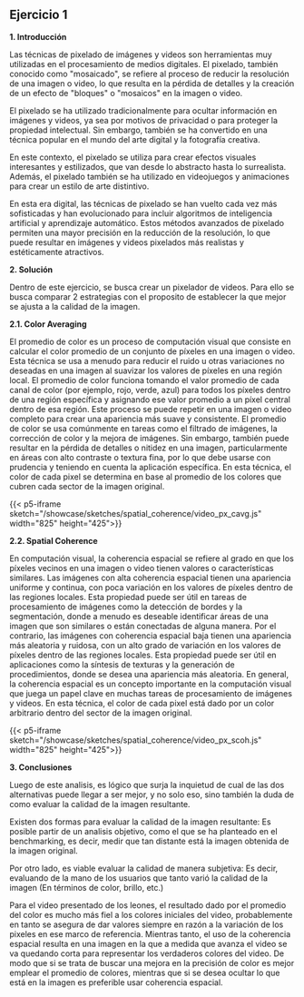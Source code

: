 ## Ejercicio 1
**1. Introducción**

Las técnicas de pixelado de imágenes y videos son herramientas muy utilizadas en el procesamiento de medios digitales. El pixelado, también conocido como "mosaicado", se refiere al proceso de reducir la resolución de una imagen o video, lo que resulta en la pérdida de detalles y la creación de un efecto de "bloques" o "mosaicos" en la imagen o video.

El pixelado se ha utilizado tradicionalmente para ocultar información en imágenes y videos, ya sea por motivos de privacidad o para proteger la propiedad intelectual. Sin embargo, también se ha convertido en una técnica popular en el mundo del arte digital y la fotografía creativa.

En este contexto, el pixelado se utiliza para crear efectos visuales interesantes y estilizados, que van desde lo abstracto hasta lo surrealista. Además, el pixelado también se ha utilizado en videojuegos y animaciones para crear un estilo de arte distintivo.

En esta era digital, las técnicas de pixelado se han vuelto cada vez más sofisticadas y han evolucionado para incluir algoritmos de inteligencia artificial y aprendizaje automático. Estos métodos avanzados de pixelado permiten una mayor precisión en la reducción de la resolución, lo que puede resultar en imágenes y videos pixelados más realistas y estéticamente atractivos.

**2. Solución**

Dentro de este ejercicio, se busca crear un pixelador de videos. Para ello se busca comparar 2 estrategias con el proposito de establecer la que mejor se ajusta a la calidad de la imagen. 

**2.1. Color Averaging**

El promedio de color es un proceso de computación visual que consiste en calcular el color promedio de un conjunto de píxeles en una imagen o video. Esta técnica se usa a menudo para reducir el ruido u otras variaciones no deseadas en una imagen al suavizar los valores de píxeles en una región local. El promedio de color funciona tomando el valor promedio de cada canal de color (por ejemplo, rojo, verde, azul) para todos los píxeles dentro de una región específica y asignando ese valor promedio a un píxel central dentro de esa región. Este proceso se puede repetir en una imagen o video completo para crear una apariencia más suave y consistente. El promedio de color se usa comúnmente en tareas como el filtrado de imágenes, la corrección de color y la mejora de imágenes. Sin embargo, también puede resultar en la pérdida de detalles o nitidez en una imagen, particularmente en áreas con alto contraste o textura fina, por lo que debe usarse con prudencia y teniendo en cuenta la aplicación específica. En esta técnica, el color de cada pixel se determina en base al promedio de los colores que cubren cada sector de la imagen original. 

{{< p5-iframe sketch="/showcase/sketches/spatial_coherence/video_px_cavg.js" width="825" height="425">}}

**2.2. Spatial Coherence**

En computación visual, la coherencia espacial se refiere al grado en que los píxeles vecinos en una imagen o video tienen valores o características similares. Las imágenes con alta coherencia espacial tienen una apariencia uniforme y continua, con poca variación en los valores de píxeles dentro de las regiones locales. Esta propiedad puede ser útil en tareas de procesamiento de imágenes como la detección de bordes y la segmentación, donde a menudo es deseable identificar áreas de una imagen que son similares o están conectadas de alguna manera. Por el contrario, las imágenes con coherencia espacial baja tienen una apariencia más aleatoria y ruidosa, con un alto grado de variación en los valores de píxeles dentro de las regiones locales. Esta propiedad puede ser útil en aplicaciones como la síntesis de texturas y la generación de procedimientos, donde se desea una apariencia más aleatoria. En general, la coherencia espacial es un concepto importante en la computación visual que juega un papel clave en muchas tareas de procesamiento de imágenes y videos. En esta técnica, el color de cada pixel está dado por un color arbitrario dentro del sector de la imagen original. 


{{< p5-iframe sketch="/showcase/sketches/spatial_coherence/video_px_scoh.js" width="825" height="425">}}


**3. Conclusiones**

Luego de este analisis, es lógico que surja la inquietud de cual de las dos alternativas puede llegar a ser mejor, y no solo eso, sino también la duda de como evaluar la calidad de la imagen resultante. 

Existen dos formas para evaluar la calidad de la imagen resultante: Es posible partir de un analisis objetivo, como el que se ha planteado en el benchmarking, es decir, medir que tan distante está la imagen obtenida de la imagen original. 

Por otro lado, es viable evaluar la calidad de manera subjetiva: Es decir, evaluando de la mano de los usuarios que tanto varió la calidad de la imagen (En términos de color, brillo, etc.)

Para el video presentado de los leones, el resultado dado por el promedio del color es mucho más fiel a los colores iniciales del video, probablemente en tanto se asegura de dar valores siempre en razón a la variación de los pixeles en ese marco de referencia. Mientras tanto, el uso de la coherencia espacial resulta en una imagen en la que a medida que avanza el video se va quedando corta para representar los verdaderos colores del video. De modo que si se trata de buscar una mejora en la precisión de color es mejor emplear el promedio de colores, mientras que si se desea ocultar lo que está en la imagen es preferible usar coherencia espacial.

